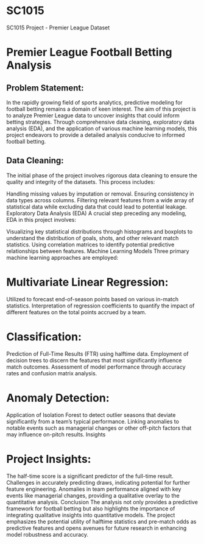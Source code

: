# SC1015 
SC1015 Project - Premier League Dataset


# Premier League Football Betting Analysis

## Problem Statement:
In the rapidly growing field of sports analytics, predictive modeling for football betting remains a domain of keen interest. The aim of this project is to analyze Premier League data to uncover insights that could inform betting strategies. Through comprehensive data cleaning, exploratory data analysis (EDA), and the application of various machine learning models, this project endeavors to provide a detailed analysis conducive to informed football betting.

## Data Cleaning:
The initial phase of the project involves rigorous data cleaning to ensure the quality and integrity of the datasets. This process includes:

Handling missing values by imputation or removal.
Ensuring consistency in data types across columns.
Filtering relevant features from a wide array of statistical data while excluding data that could lead to potential leakage.
Exploratory Data Analysis (EDA)
A crucial step preceding any modeling, EDA in this project involves:

Visualizing key statistical distributions through histograms and boxplots to understand the distribution of goals, shots, and other relevant match statistics.
Using correlation matrices to identify potential predictive relationships between features.
Machine Learning Models
Three primary machine learning approaches are employed:

# Multivariate Linear Regression:
Utilized to forecast end-of-season points based on various in-match statistics.
Interpretation of regression coefficients to quantify the impact of different features on the total points accrued by a team.

# Classification:
Prediction of Full-Time Results (FTR) using halftime data.
Employment of decision trees to discern the features that most significantly influence match outcomes.
Assessment of model performance through accuracy rates and confusion matrix analysis.

# Anomaly Detection:
Application of Isolation Forest to detect outlier seasons that deviate significantly from a team’s typical performance.
Linking anomalies to notable events such as managerial changes or other off-pitch factors that may influence on-pitch results.
Insights

# Project Insights:

The half-time score is a significant predictor of the full-time result.
Challenges in accurately predicting draws, indicating potential for further feature engineering.
Anomalies in team performance aligned with key events like managerial changes, providing a qualitative overlay to the quantitative analysis.
Conclusion
The analysis not only provides a predictive framework for football betting but also highlights the importance of integrating qualitative insights into quantitative models. The project emphasizes the potential utility of halftime statistics and pre-match odds as predictive features and opens avenues for future research in enhancing model robustness and accuracy.
